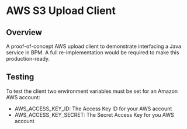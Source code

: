 # AWS S3 Upload Client

## Overview 

A proof-of-concept AWS upload client to demonstrate interfacing a Java service in BPM. A full re-implementation would be required to make this production-ready. 

## Testing

To test the client two environment variables must be set for an Amazon AWS account:

* AWS_ACCESS_KEY_ID: The Access Key ID for your AWS account
* AWS_ACCESS_KEY_SECRET: The Secret Access Key for you AWS account


